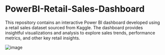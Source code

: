# PowerBI-Retail-Sales-Dashboard
This repository contains an interactive Power BI dashboard developed using a retail sales dataset sourced from Kaggle. The dashboard provides insightful visualizations and analysis to explore sales trends, performance metrics, and other key retail insights.

![image](https://github.com/user-attachments/assets/33e25bc9-03c3-49e5-a753-a5321d677123)

